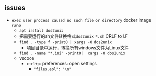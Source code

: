 ## issues

+ `exec user process caused no such file or directory` docker image runs
    + `apt install dos2unix`
    + 把需要运行的sh文件转换格式`dos2unix *.sh` CRLF to LF
    + `find . -type f -print0 | xargs -0 dos2unix`
        + 项目目录中运行，转换所有windows文件为Linux文件
    + `find . -name "*.ini" -print0|  xargs -0 dos2unix`
    + vscode
        + `ctrl+p`: preferences: open settings
            + `"files.eol": "\n"`



